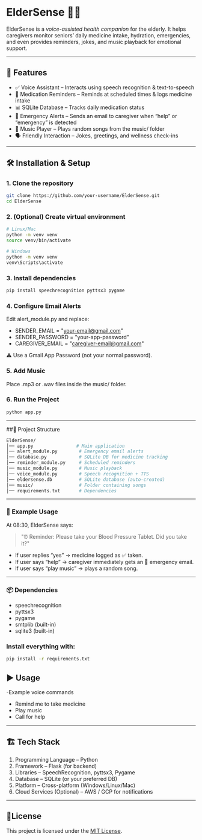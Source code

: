 # ElderSense 🧓🤖

ElderSense is a *voice-assisted health companion* for the elderly. It helps caregivers monitor seniors’ daily medicine intake, hydration, emergencies, and even provides reminders, jokes, and music playback for emotional support.  

---

## 🚀 Features
- ✅ Voice Assistant – Interacts using speech recognition & text-to-speech  
- 💊 Medication Reminders – Reminds at scheduled times & logs medicine intake  
- 📊 SQLite Database – Tracks daily medication status  
- 📧 Emergency Alerts – Sends an email to caregiver when “help” or “emergency” is detected  
- 🎵 Music Player – Plays random songs from the music/ folder  
- 🗣 Friendly Interaction – Jokes, greetings, and wellness check-ins  

---
## 🛠 Installation & Setup

### 1. Clone the repository
```bash
git clone https://github.com/your-username/ElderSense.git
cd ElderSense
```
### 2. (Optional) Create virtual environment
```bash
# Linux/Mac
python -m venv venv
source venv/bin/activate

# Windows
python -m venv venv
venv\Scripts\activate
```
### 3. Install dependencies
```bash
pip install speechrecognition pyttsx3 pygame
```
### 4. Configure Email Alerts

Edit alert_module.py and replace:
 - SENDER_EMAIL = "your-email@gmail.com"
  - SENDER_PASSWORD = "your-app-password"
 -  CAREGIVER_EMAIL = "caregiver-email@gmail.com"

⚠ Use a Gmail App Password (not your normal password).

### 5. Add Music
Place .mp3 or .wav files inside the music/ folder.

### 6. Run the Project
```bash
python app.py
```

---

##📂 Project Structure
```bash
ElderSense/
│── app.py                # Main application
│── alert_module.py        # Emergency email alerts
│── database.py            # SQLite DB for medicine tracking
│── reminder_module.py     # Scheduled reminders
│── music_module.py        # Music playback
│── voice_module.py        # Speech recognition + TTS
│── eldersense.db          # SQLite database (auto-created)
│── music/                 # Folder containing songs
│── requirements.txt       # Dependencies

```
---

### 🧪 Example Usage

At 08:30, ElderSense says:

> "⏰ Reminder: Please take your Blood Pressure Tablet. Did you take it?"

- If user replies “yes” → medicine logged as ✅ taken.
- If user says “help” → caregiver immediately gets an 📧 emergency email.
- If user says “play music” → plays a random song.

---

### 📦 Dependencies

- speechrecognition
- pyttsx3
- pygame
- smtplib (built-in)
- sqlite3 (built-in)


### Install everything with:
```bash
pip install -r requirements.txt
```

##  ▶ Usage

-Example voice commands
- Remind me to take medicine
- Play music
- Call for help

---

## 🏗 Tech Stack

1. Programming Language – Python
2. Framework – Flask (for backend)
3. Libraries – SpeechRecognition, pyttsx3, Pygame
4. Database – SQLite (or your preferred DB)
5. Platform – Cross-platform (Windows/Linux/Mac)
6. Cloud Services (Optional) – AWS / GCP for notifications

---
## 🪪License

This project is licensed under the [MIT License](https://opensource.org/licenses/MIT).

